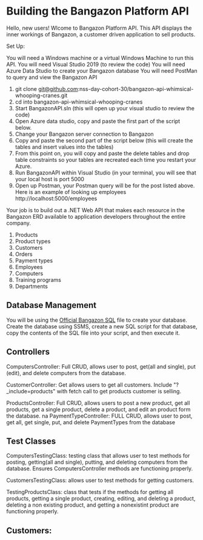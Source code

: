 # Building the Bangazon Platform API


Hello, new users! Wlcome to Bangazon Platform API.
This API displays the inner workings of Bangazon, a customer driven application to sell products.

Set Up:

You will need a Windows machine or a virtual Windows Machine to run this API.
You will need Visual Studio 2019 (to review the code)
You will need Azure Data Studio to create your Bangazon database
You will need PostMan to query and view the Bangazon API

1. git clone git@github.com:nss-day-cohort-30/bangazon-api-whimsical-whooping-cranes.git
2. cd into bangazon-api-whimsical-whooping-cranes
3. Start BangazonAPI.sln (this will open up your visual studio to review the code)
4. Open Azure data studio, copy and paste the first part of the script below.
5. Change your Bangazon server connection to Bangazon
6. Copy and paste the second part of the script below (this will create the tables and insert values into the tables)
7. From this point on, you will copy and paste the delete tables and drop table constraints so your tables are recreated each time you restart your Azure.
8. Run BangazonAPI within Visual Studio (in your terminal, you will see that your local host is port 5000
9. Open up Postman, your Postman query will be for the post listed above. Here is an example of looking up employees        http://localhost:5000/employees

Your job is to build out a .NET Web API that makes each resource in the Bangazon ERD available to application developers throughout the entire company.

1. Products
2. Product types
3. Customers
4. Orders
5. Payment types
6. Employees
7. Computers
8. Training programs
9. Departments


## Database Management

You will be using the [Official Bangazon SQL](./bangazon.sql) file to create your database. Create the database using SSMS, create a new SQL script for that database, copy the contents of the SQL file into your script, and then execute it.

## Controllers

ComputersController: Full CRUD, allows user to post, get(all and single), put (edit), and delete computers from the database.

CustomerController: Get allows users to get all customers. Include "?_include=products" with fetch call to get products customer is selling.

ProductsController: Full CRUD, allows users to post a new product, get all products, get a single product, delete a product, and edit an product form the database.
na
PaymentTypeController: FULL CRUD, allows user to post, get all, get single, put, and delete PaymentTypes from the database

## Test Classes

ComputersTestingClass: testing class that allows user to test methods for posting, getting(all and single), putting, and deleting computers from the database. Ensures ComputersController methods are functioning properly.

CustomersTestingClass: allows user to test methods for getting customers.

TestingProductsClass: class that tests if the methods for getting all products, getting a single product, creating, editing, and deleting a product, deleting a non existing product, and getting a nonexistint product are functioning properly.

## Customers:

